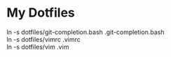 My Dotfiles
===========

ln -s dotfiles/git-completion.bash .git-completion.bash  
ln -s dotfiles/vimrc .vimrc  
ln -s dotfiles/vim .vim  
